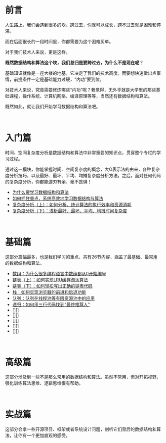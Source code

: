 # 前言

人生路上，我们会遇到很多的坎。跨过去，你就可以成长，跨不过去就是困难和停滞。

而在后面很长的一段时间里，你都需要为这个困难买单。

对于我们技术人来说，更是这样。

**既然数据结构和算法这个坎，我们总归是要跨过去，为什么不是现在呢**？

基础知识就像是一座大楼的地基，它决定了我们的技术高度。而要想快速做出点事情，前提条件一定是基础能力过硬，“内功”要到位。

对技术人来说，究竟需要修炼哪些“内功”呢？我觉得，无外乎就是大学里的那些基础课程，操作系统、计算机网络、编译原理等等，当然还有数据结构和算法。

既然如此，就让我们开始学习数据结构和算法吧。


<br/>

# 入门篇

时间、空间复杂度分析是数据结构和算法中非常重要的知识点，贯穿整个专栏的学习过程。

通过这一模块，你能掌握时间、空间复杂度的概念，大O表示法的由来，各种复杂度分析技巧，以及最好、最坏、平均、均摊复杂度分析方法。之后，面对任何代码的复杂度分析，你都能游刃有余、毫不畏惧！

- [为什么要学习数据结构和算法][101]
- [如何抓住重点，系统高效地学习数据结构与算法][102]
- [复杂度分析（上）：如何分析、统计算法的执行效率和资源消耗][103]
- [复杂度分析（下）：浅析最好、最坏、平均、均摊时间复杂度][104]

<br/>

# 基础篇

这部分篇幅最多，也是我们学习的重点，共有26节内容，涵盖了最基础、最常用的数据结构和算法。

- [数组：为什么很多编程语言中数组都从0开始编号][201]
- [链表（上）：如何实现LRU缓存淘汰算法][202]
- [链表（下）：如何轻松写出正确的链表代码][203]
- [栈：如何实现浏览器的前进和后退功能][204]
- [队列：队列在线程池等有限资源池中的应用][205]
- [递归：如何用三行代码找到“最终推荐人”][206]
- [][]
- [][]
- [][]
- [][]
- [][]

<br/>

# 高级篇

这部分涉及到一些不是那么常用的数据结构和算法。虽然不常用，但对开拓视野，强化训练算法思维、逻辑思维很有帮助。


<br/>

# 实战篇

这部分会拿一些开源项目、框架或者系统设计问题，剖析它们背后的数据结构和算法，让你有一个更加直观的感受。

[101]: https://github.com/jiangxia/Algorithms/blob/master/posts/为什么要学习数据结构和算法.md
[102]: https://github.com/jiangxia/Algorithms/blob/master/posts/系统高效地学习数据结构与算法.md
[103]: https://github.com/jiangxia/Algorithms/blob/master/posts/复杂度分析（上）.md
[104]: https://github.com/jiangxia/Algorithms/blob/master/posts/复杂度分析（下）.md

[201]: https://github.com/jiangxia/Algorithms/blob/master/posts/数组.md
[202]: https://github.com/jiangxia/Algorithms/blob/master/posts/链表（上）.md
[203]: https://github.com/jiangxia/Algorithms/blob/master/posts/链表（下）.md
[204]: https://github.com/jiangxia/Algorithms/blob/master/posts/栈.md
[205]: https://github.com/jiangxia/Algorithms/blob/master/posts/队列.md
[206]: https://github.com/jiangxia/Algorithms/blob/master/posts/递归.md

